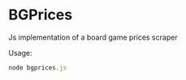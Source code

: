 # BGPrices
Js implementation of a board game prices scraper

Usage:
```javascript
node bgprices.js
```
